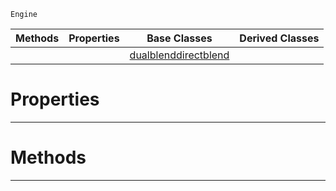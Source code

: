  `Engine`

|Methods|Properties|Base Classes|Derived Classes|
|---|---|---|---|
| | |[dualblenddirectblend](https://github.com/zeroengineteam/ZeroDocs/blob/master/code_reference/class_reference/dualblenddirectblend.markdown)| |


 #  Properties


---  
 #  Methods


---  
 

 